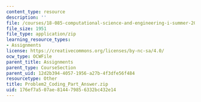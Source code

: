 ```yaml
---
content_type: resource
description: ''
file: /courses/18-085-computational-science-and-engineering-i-summer-2020/176ef7a507ae814479856332bc432e14_Problem2_Coding_Part_Answer.zip
file_size: 1951
file_type: application/zip
learning_resource_types:
- Assignments
license: https://creativecommons.org/licenses/by-nc-sa/4.0/
ocw_type: OCWFile
parent_title: Assignments
parent_type: CourseSection
parent_uid: 12d2b394-4057-1956-a27b-4f3dfe56f484
resourcetype: Other
title: Problem2_Coding_Part_Answer.zip
uid: 176ef7a5-07ae-8144-7985-6332bc432e14
---
```

